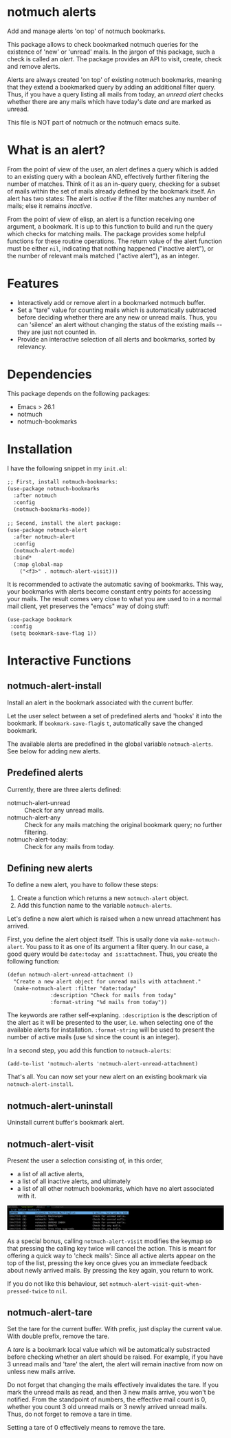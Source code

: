# notmuch alerts
Add and manage alerts 'on top' of notmuch bookmarks.

This package allows to check bookmarked notmuch queries for the
existence of 'new' or 'unread' mails. In the jargon of this package,
such a check is called an *alert*. The package provides an API to
visit, create, check and remove alerts. 

Alerts are always created 'on top' of existing notmuch bookmarks,
meaning that they extend a bookmarked query by adding an additional
filter query. Thus, if you have a query listing all mails from today,
an *unread alert* checks whether there are any mails which have
today's date *and* are marked as unread.

This file is NOT part of notmuch or the notmuch emacs suite.

# What is an alert?

From the point of view of the user, an alert defines a query which is
added to an existing query with a boolean AND, effectively further
filtering the number of matches. Think of it as an in-query query,
checking for a subset of mails within the set of mails already defined
by the bookmark itself. An alert has two states: The alert is *active*
if the filter matches any number of mails; else it remains *inactive*.

From the point of view of elisp, an alert is a function receiving one
argument, a bookmark. It is up to this function to build and run the
query which checks for matching mails. The package provides some
helpful functions for these routine operations. The return value of
the alert function must be either `nil`, indicating that nothing
happened ("inactive alert"), or the number of relevant mails matched
("active alert"), as an integer.

# Features

 - Interactively add or remove alert in a bookmarked notmuch buffer.
 - Set a "tare" value for counting mails which is automatically
   subtracted before deciding whether there are any new or unread
   mails. Thus, you can 'silence' an alert without changing the status
   of the existing mails -- they are just not counted in.
 - Provide an interactive selection of all alerts and bookmarks,
   sorted by relevancy.

# Dependencies

This package depends on the following packages:

 - Emacs > 26.1
 - notmuch
 - notmuch-bookmarks
 
# Installation

I have the following snippet in my `init.el`:

```
;; First, install notmuch-bookmarks:
(use-package notmuch-bookmarks
  :after notmuch
  :config
  (notmuch-bookmarks-mode))

;; Second, install the alert package:
(use-package notmuch-alert
  :after notmuch-alert
  :config
  (notmuch-alert-mode)
  :bind*
  (:map global-map
	("<f3>" . notmuch-alert-visit)))
```

It is recommended to activate the automatic saving of bookmarks. This
way, your bookmarks with alerts become constant entry points for
accessing your mails. The result comes very close to what you are used
to in a normal mail client, yet preserves the "emacs" way of doing
stuff:

```
(use-package bookmark
 :config
 (setq bookmark-save-flag 1))
```

# Interactive Functions

## notmuch-alert-install
Install an alert in the bookmark associated with the current buffer.

Let the user select between a set of predefined alerts and 'hooks' it
into the bookmark. If `bookmark-save-flag`is `t`, automatically save
the changed bookmark.

The available alerts are predefined in the global variable
`notmuch-alerts`. See below for adding new alerts.

## Predefined alerts

 Currently, there are three alerts defined:

<dl>
 <dt>notmuch-alert-unread</dt>
 <dd>Check for any unread mails.</dd>
 
 <dt> notmuch-alert-any</dt>
 <dd>Check for any mails matching the original bookmark query; no further filtering.<dd>

<dt>notmuch-alert-today:</dt>
<dd>Check for any mails from today.</dd>

 </dl>
 
## Defining new alerts

To define a new alert, you have to follow these steps:

 1. Create a function which returns a new `notmuch-alert` object.
 2. Add this function name to  the variable `notmuch-alerts`.
 
Let's define a new alert which is raised when a new unread attachment
has arrived. 

First, you define the alert object itself. This is usally done via
`make-notmuch-alert`. You pass to it as one of its argument a filter
query. In our case, a good query would be `date:today and
is:attachment`. Thus, you create the following function:

``` emacs-lisp
(defun notmuch-alert-unread-attachment ()
  "Create a new alert object for unread mails with attachment."
  (make-notmuch-alert :filter "date:today"
		      :description "Check for mails from today"
		      :format-string "%d mails from today"))

```

The keywords are rather self-explaning. `:description` is the
description of the alert as it will be presented to the user, i.e.
when selecting one of the available alerts for installation.
`:format-string` will be used to present the number of active mails
(use `%d` since the count is an integer).

In a second step, you add this function to `notmuch-alerts`:

``` emacs-lisp
(add-to-list 'notmuch-alerts 'notmuch-alert-unread-attachment)
```

That's all. You can now set your new alert on an existing bookmark via
`notmuch-alert-install`.
 
## notmuch-alert-uninstall

Uninstall current buffer's bookmark alert.

## notmuch-alert-visit

Present the user a selection consisting of, in this order,

 - a list of all active alerts,
 - a list of all inactive alerts, and ultimately
 - a list of all other notmuch bookmarks, which have no alert
   associated with it.
 
![Screenshot](screenshot.png)

As a special bonus, calling `notmuch-alert-visit` modifies the keymap
so that pressing the calling key twice will cancel the action. This is
meant for offering a quick way to 'check mails': Since all active
alerts appear on the top of the list, pressing the key once gives you
an immediate feedback about newly arrived mails. By pressing the key
again, you return to work.

If you do not like this behaviour, set
`notmuch-alert-visit-quit-when-pressed-twice` to `nil`.

## notmuch-alert-tare

Set the tare for the current buffer. With prefix, just display the
current value. With double prefix, remove the tare.

A *tare* is a bookmark local value which wil be automatically
substracted before checking whether an alert should be raised. For
example, if you have 3 unread mails and 'tare' the alert, the alert
will remain inactive from now on unless new mails arrive. 

Do not forget that changing the mails effectively invalidates the
tare. If you mark the unread mails as read, and then 3 new mails
arrive, you won't be notified. From the standpoint of numbers, the
effective mail count is 0, whether you count 3 old unread mails or 3
newly arrived unread mails. Thus, do not forget to remove a tare in
time.

Setting a tare of 0 effectively means to remove the tare.

 


